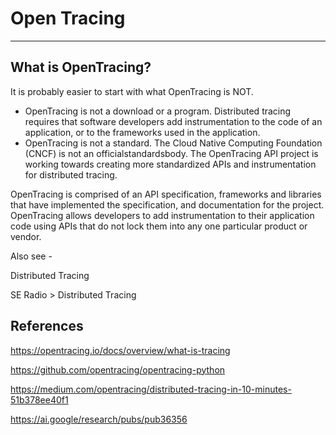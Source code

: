 # Open Tracing

---

## What is OpenTracing?

It is probably easier to start with what OpenTracing is NOT.

- OpenTracing is not a download or a program. Distributed tracing requires that software developers add instrumentation to the code of an application, or to the frameworks used in the application.
- OpenTracing is not a standard. The Cloud Native Computing Foundation (CNCF) is not an officialstandardsbody. The OpenTracing API project is working towards creating more standardized APIs and instrumentation for distributed tracing.

OpenTracing is comprised of an API specification, frameworks and libraries that have implemented the specification, and documentation for the project. OpenTracing allows developers to add instrumentation to their application code using APIs that do not lock them into any one particular product or vendor.

Also see -

Distributed Tracing

SE Radio > Distributed Tracing

## References

<https://opentracing.io/docs/overview/what-is-tracing>

<https://github.com/opentracing/opentracing-python>

<https://medium.com/opentracing/distributed-tracing-in-10-minutes-51b378ee40f1>

<https://ai.google/research/pubs/pub36356>
